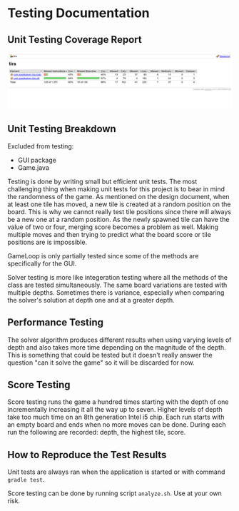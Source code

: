 # Testing Documentation

## Unit Testing Coverage Report
![Jacoco Coverage Report](/documentation/imgs/screenshot.png)

## Unit Testing Breakdown
Excluded from testing:
- GUI package
- Game.java

Testing is done by writing small but efficient unit tests. The most challenging thing when making unit tests for this project is to bear in mind the randomness of the game. As mentioned on the design document, when at least one tile has moved, a new tile is created at a random position on the board. This is why we cannot really test tile positions since there will always be a new one at a random position. As the newly spawned tile can have the value of two or four, merging score becomes a problem as well. Making multiple moves and then trying to predict what the board score or tile positions are is impossible.

GameLoop is only partially tested since some of the methods are specifically for the GUI.

Solver testing is more like integeration testing where all the methods of the class are tested simultaneously. The same board variations are tested with multiple depths. Sometimes there is variance, especially when comparing the solver's solution at depth one and at a greater depth.

## Performance Testing

The solver algorithm produces different results when using varying levels of depth and also takes more time depending on the magnitude of the depth. This is something that could be tested but it doesn't really answer the question "can it solve the game" so it will be discarded for now.

## Score Testing

Score testing runs the game a hundred times starting with the depth of one incrementally increasing it all the way up to seven. Higher levels of depth take too much time on an 8th generation Intel i5 chip. Each run starts with an empty board and ends when no more moves can be done. During each run the following are recorded: depth, the highest tile, score.



## How to Reproduce the Test Results
Unit tests are always ran when the application is started or with command ``gradle test``.

Score testing can be done by running script ``analyze.sh``. Use at your own risk.
